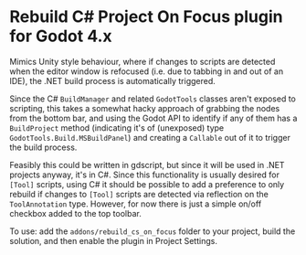 Rebuild C# Project On Focus plugin for Godot 4.x
===

Mimics Unity style behaviour, where if changes to scripts are detected when the editor window is 
refocused (i.e. due to tabbing in and out of an IDE), the .NET build process is automatically triggered.

Since the C# `BuildManager` and related `GodotTools` classes aren't exposed to scripting, this takes 
a somewhat hacky approach of grabbing the nodes from the bottom bar, and using the Godot API to 
identify if any of them has a `BuildProject` method (indicating it's of (unexposed) type 
`GodotTools.Build.MSBuildPanel`) and creating a `Callable` out of it to trigger the build process.

Feasibly this could be written in gdscript, but since it will be used in .NET projects anyway, it's 
in C#. Since this functionality is usually desired for `[Tool]` scripts, using C# it should be possible
to add a preference to only rebuild if changes to `[Tool]` scripts are detected via reflection on the
`ToolAnnotation` type. However, for now there is just a simple on/off checkbox added to the top toolbar.

To use: add the `addons/rebuild_cs_on_focus` folder to your project, build the solution, and then enable 
the plugin in Project Settings.